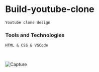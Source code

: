 # Build-youtube-clone
    Youtube clone design
 
### Tools and Technologies
    HTML & CSS & VSCode

<br>

![Capture](https://user-images.githubusercontent.com/118932313/216818371-d861d00c-2dae-4a32-8c22-0f78c6f8964e.PNG)
